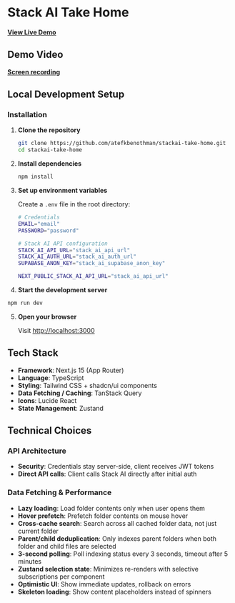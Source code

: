 # Stack AI Take Home

[**View Live Demo**](https://stackai-take-home-kai.vercel.app)

## Demo Video

[**Screen recording**](https://drive.google.com/file/d/1yDzCjVGGF29e7iunKY1jSPa15mD7p_LW/view?usp=sharing)

## ️Local Development Setup

### Installation

1. **Clone the repository**

   ```bash
   git clone https://github.com/atefkbenothman/stackai-take-home.git
   cd stackai-take-home
   ```

2. **Install dependencies**

   ```bash
   npm install
   ```

3. **Set up environment variables**

   Create a `.env` file in the root directory:

   ```bash
   # Credentials
   EMAIL="email"
   PASSWORD="password"

   # Stack AI API configuration
   STACK_AI_API_URL="stack_ai_api_url"
   STACK_AI_AUTH_URL="stack_ai_auth_url"
   SUPABASE_ANON_KEY="stack_ai_supabase_anon_key"

   NEXT_PUBLIC_STACK_AI_API_URL="stack_ai_api_url"
   ```

4. **Start the development server**

```bash
npm run dev
```

5. **Open your browser**

   Visit [http://localhost:3000](http://localhost:3000)

## Tech Stack

- **Framework**: Next.js 15 (App Router)
- **Language**: TypeScript
- **Styling**: Tailwind CSS + shadcn/ui components
- **Data Fetching / Caching**: TanStack Query
- **Icons**: Lucide React
- **State Management**: Zustand

## Technical Choices

### API Architecture

- **Security**: Credentials stay server-side, client receives JWT tokens
- **Direct API calls**: Client calls Stack AI directly after initial auth

### Data Fetching & Performance

- **Lazy loading**: Load folder contents only when user opens them
- **Hover prefetch**: Prefetch folder contents on mouse hover
- **Cross-cache search**: Search across all cached folder data, not just current folder
- **Parent/child deduplication**: Only indexes parent folders when both folder and child files are selected
- **3-second polling**: Poll indexing status every 3 seconds, timeout after 5 minutes
- **Zustand selection state**: Minimizes re-renders with selective subscriptions per component
- **Optimistic UI**: Show immediate updates, rollback on errors
- **Skeleton loading**: Show content placeholders instead of spinners
